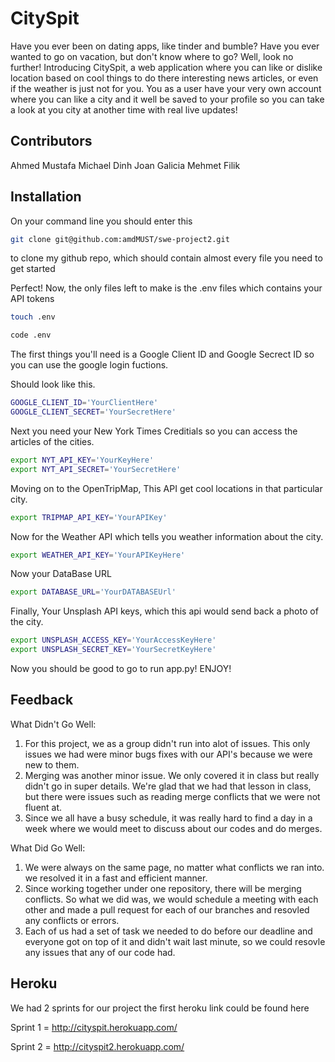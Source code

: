 # CitySpit

Have you ever been on dating apps, like tinder and bumble? Have you ever wanted to go on vacation, but don't know where to go? 
Well, look no further! Introducing CitySpit, a web application where you can like or dislike location based on cool things to do there 
interesting news articles, or even if the weather is just not for you. You as a user have your very own account where you can like a city
and it well be saved to your profile so you can take a look at you city at another time with real live updates!

## Contributors
Ahmed Mustafa
Michael Dinh
Joan Galicia
Mehmet Filik

## Installation

On your command line you should enter this 
```bash
git clone git@github.com:amdMUST/swe-project2.git
```
to clone my github repo, which should contain almost every file you need to get started

Perfect! Now, the only files left to make is the .env files which contains your API tokens
```bash
touch .env
```
```bash
code .env
```
The first things you'll need is a Google Client ID and Google Secrect ID so you can use the google login fuctions.

Should look like this.
```bash
GOOGLE_CLIENT_ID='YourClientHere'
GOOGLE_CLIENT_SECRET='YourSecretHere'
```

Next you need your New York Times Creditials so you can access the articles of the cities.
```bash
export NYT_API_KEY='YourKeyHere'
export NYT_API_SECRET='YourSecretHere'
```

Moving on to the OpenTripMap, This API get cool locations in that particular city.
```bash
export TRIPMAP_API_KEY='YourAPIKey'
```

Now for the Weather API which tells you weather information about the city.
```bash
export WEATHER_API_KEY='YourAPIKeyHere'
```

Now your DataBase URL
```bash
export DATABASE_URL='YourDATABASEUrl'
```

Finally, Your Unsplash API keys, which this api would send back a photo of the city.
```bash
export UNSPLASH_ACCESS_KEY='YourAccessKeyHere'
export UNSPLASH_SECRET_KEY='YourSecretKeyHere'
```

Now you should be good to go to run app.py! ENJOY!


## Feedback
What Didn't Go Well:
<ol>
    <li>
        For this project, we as a group didn't run into alot of issues. This only issues we had were minor bugs fixes with our API's because we
        were new to them.
    </li>
    <li>
        Merging was another minor issue. We only covered it in class but really didn't go in super details. We're glad that we had that lesson in class, but there were issues such as reading merge conflicts that we were not fluent at.
    </li>
    <li>
        Since we all have a busy schedule, it was really hard to find a day in a week where we would meet to discuss about our codes and do merges.
    </li>
</ol>

What Did Go Well:
<ol>
    <li>
        We were always on the same page, no matter what conflicts we ran into. we resolved it in a fast and efficient manner.
    </li>
    <li>
        Since working together under one repository, there will be merging conflicts. So what we did was, we would schedule a meeting with each other and made a pull request for each of our branches and resovled any conflicts or errors.
    </li>
    <li>
        Each of us had a set of task we needed to do before our deadline and everyone got on top of it and didn't wait last minute, so we could resovle any issues that any of our code had.
    </li>
</ol>


## Heroku
We had 2 sprints for our project the first heroku link could be found here

Sprint 1 = http://cityspit.herokuapp.com/

Sprint 2 = http://cityspit2.herokuapp.com/